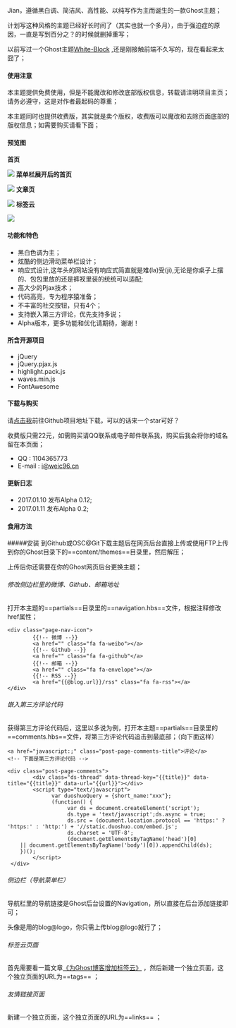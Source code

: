 Jian，遵循黑白调、简洁风、高性能、以纯写作为主而诞生的一款Ghost主题；

计划写这种风格的主题已经好长时间了（其实也就一个多月），由于强迫症的原因，一直是写到百分之？的时候就删掉重写；

以前写过一个Ghost主题[White-Block](https://github.com/Weic96/Whie-Block) ,还是刚接触前端不久写的，现在看起来太囧了；


#### 使用注意
本主题提供免费使用，但是不能魔改和修改底部版权信息，转载请注明项目主页；请务必遵守，这是对作者最起码的尊重；

本主题同时也提供收费版，其实就是卖个版权，收费版可以魔改和去除页面底部的版权信息；如需要购买请看下面；


#### 预览图

**首页**

![](http://dl.weic96.cn/jian-home.png)
**菜单栏展开后的首页**

![](http://dl.weic96.cn/jian-home-bar.png)
**文章页**

![](http://dl.weic96.cn/jian-post.png)
**标签云**

![](http://dl.weic96.cn/jian-tags.png)



#### 功能和特色

* 黑白色调为主；
* 炫酷的侧边滑动菜单栏设计；
* 响应式设计,这年头的网站没有响应式简直就是难(la)受(ji),无论是你桌子上摆的、包包里放的还是裤衩里装的统统可以适配;
* 高大少的Pjax技术；
* 代码高亮，专为程序猿准备；
* 不丰富的社交按钮，只有4个；
* 支持嵌入第三方评论，优先支持多说；
* Alpha版本，更多功能和优化请期待，谢谢！


#### 所含开源项目
- jQuery
- jQuery.pjax.js
- highlight.pack.js
- waves.min.js
- FontAwesome

#### 下载与购买

请[点击我](https://github.com/weic96/Jian)前往Github项目地址下载，可以的话来一个star可好？

收费版只需22元，如需购买请QQ联系或电子邮件联系我，购买后我会将你的域名留在本页面；

* QQ : 1104365773
* E-mail : [i@weic96.cn](mailto:i@weic96.cn)

#### 更新日志
* 2017.01.10 发布Alpha 0.12;
* 2017.01.11 发布Alpha 0.2;

#### 食用方法

#####安装
到Github或OSC@Git下载主题后在网页后台直接上传或使用FTP上传到你的Ghost目录下的==content/themes==目录里，然后解压；

上传后你还需要在你的Ghost网页后台更换主题；

###### 修改侧边栏里的微博、Github、邮箱地址
打开本主题的==partials==目录里的==navigation.hbs==文件，根据注释修改href属性；

    <div class="page-nav-icon">
            {{!-- 微博 --}}
            <a href="" class="fa fa-weibo"></a>
            {{!-- Github --}}
            <a href="" class="fa fa-github"</a>
            {{!-- 邮箱 --}}
            <a href="" class="fa fa-envelope"></a>
            {{!-- RSS --}}
            <a href="{{@blog.url}}/rss" class="fa fa-rss"></a>
    </div>

###### 嵌入第三方评论代码
获得第三方评论代码后，这里以多说为例，打开本主题==partials==目录里的==comments.hbs==文件，将第三方评论代码追击到最底部；（向下面这样）

    <a href="javascript:;" class="post-page-comments-title">评论</a>
    <!-- 下面是第三方评论代码 -->

    <div class="post-page-comments">
            <div class="ds-thread" data-thread-key="{{title}}" data-title="{{title}}" data-url="{{url}}"></div>
	        <script type="text/javascript">
	              var duoshuoQuery = {short_name:"xxx"};
		          (function() {
		               var ds = document.createElement('script');
		               ds.type = 'text/javascript';ds.async = true;
		               ds.src = (document.location.protocol == 'https:' ? 'https:' : 'http:') + '//static.duoshuo.com/embed.js';
		               ds.charset = 'UTF-8';
		               (document.getElementsByTagName('head')[0]
		|| document.getElementsByTagName('body')[0]).appendChild(ds);
		})();
	        </script>
     </div>

###### 侧边栏（导航菜单栏）
导航栏里的导航链接是Ghost后台设置的Navigation，所以直接在后台添加链接即可；

头像是用的blog@logo，你只需上传blog@logo就行了；

###### 标签云页面
首先需要看一篇文章[《为Ghost博客增加标签云》](https://weic96.cn/ghost-cloud-tags/) ，然后新建一个独立页面，这个独立页面的URL为==tags== ；

###### 友情链接页面
新建一个独立页面，这个独立页面的URL为==links== ；
